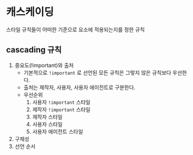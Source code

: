 # 캐스케이딩

스타일 규칙들이 어떠한 기준으로 요소에 적용되는지를 정한 규칙

## cascading 규칙 
1. 중요도(!important)와 출처
    + 기본적으로 `!important` 로 선언된 모든 규칙은 그렇지 않은 규칙보다 우선한다.
    + 출처는 제작자, 사용자, 사용자 에이전트로 구분한다.
    + 우선순위
        1. 사용자 `!important` 스타일
        1. 제작자 `!important` 스타일
        1. 제작자 스타일
        1. 사용자 스타일
        1. 사용자 에이전트 스타일
1. 구체성
1. 선언 순서